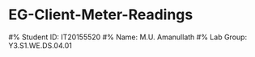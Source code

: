 # EG-Client-Meter-Readings

#% Student ID: IT20155520
#% Name: M.U. Amanullath
#% Lab Group: Y3.S1.WE.DS.04.01
